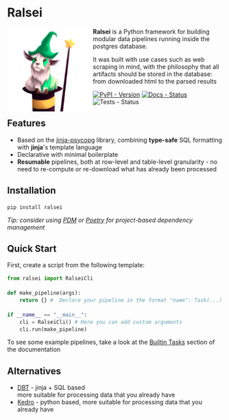 # Ralsei

<img src="https://raw.githubusercontent.com/snorkysnark/ralsei-py/main/docs/logo.png" align="left" width="200">

**Ralsei** is a Python framework for building modular
data pipelines running inside the postgres database.

It was built with use cases such as web scraping in mind,
with the philosophy that all artifacts should be stored in the database:
from downloaded html to the parsed results

[![PyPI - Version](https://img.shields.io/pypi/v/ralsei?style=for-the-badge)](https://pypi.org/project/ralsei/)
[![Docs - Status](https://img.shields.io/github/actions/workflow/status/snorkysnark/ralsei-py/publish-docs.yml?style=for-the-badge&label=docs)](https://snorkysnark.github.io/ralsei-py/)
![Tests - Status](https://img.shields.io/github/actions/workflow/status/snorkysnark/ralsei-py/run-tests.yml?style=for-the-badge&label=tests)

## Features

- Based on the [jinja-psycopg](https://snorkysnark.github.io/jinja-psycopg/)
    library, combining **type-safe** SQL formatting with **jinja**'s template language
- Declarative with minimal boilerplate
- **Resumable** pipelines, both at row-level and table-level granularity -
    no need to re-compute or re-download what has already been processed

## Installation

```
pip install ralsei
```

_Tip: consider using [PDM](https://pdm.fming.dev/latest/) or [Poetry](https://python-poetry.org/)
for project-based dependency management_

## Quick Start

First, create a script from the following template:

```py
from ralsei import RalseiCli

def make_pipeline(args):
    return {} #  Declare your pipeline in the format "name": Task(...)

if __name__ == "__main__":
    cli = RalseiCli() # Here you can add custom arguments
    cli.run(make_pipeline)
```

To see some example pipelines, take a look at the
[Builtin Tasks](https://snorkysnark.github.io/ralsei-py/guides/tasks/#builtin-tasks) section of the documentation

## Alternatives

- [DBT](https://github.com/dbt-labs/dbt-core) - jinja + SQL based  
    more suitable for processing data that you already have
- [Kedro](https://github.com/kedro-org/kedro) - python based,
    more suitable for processing data that you already have


